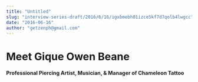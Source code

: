 ```yaml
---
title: "Untitled"
slug: "interview-series-draft/2016/6/16/igxbmebh01izce5kf7d7qolb4lwgcc"
date: "2016-06-16"
author: "getzenph@gmail.com"
---
```


# Meet Gique **Owen Beane**

**Professional Piercing Artist, Musician, & Manager of Chameleon Tattoo**
